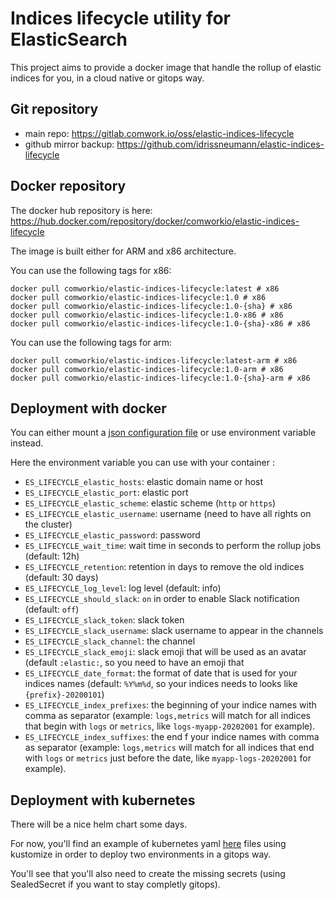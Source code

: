 # Indices lifecycle utility for ElasticSearch

This project aims to provide a docker image that handle the rollup of elastic indices for you, in a cloud native or gitops way.
## Git repository

* main repo: https://gitlab.comwork.io/oss/elastic-indices-lifecycle
* github mirror backup: https://github.com/idrissneumann/elastic-indices-lifecycle

## Docker repository

The docker hub repository is here: https://hub.docker.com/repository/docker/comworkio/elastic-indices-lifecycle

The image is built either for ARM and x86 architecture. 

You can use the following tags for x86:

```shell
docker pull comworkio/elastic-indices-lifecycle:latest # x86
docker pull comworkio/elastic-indices-lifecycle:1.0 # x86
docker pull comworkio/elastic-indices-lifecycle:1.0-{sha} # x86
docker pull comworkio/elastic-indices-lifecycle:1.0-x86 # x86
docker pull comworkio/elastic-indices-lifecycle:1.0-{sha}-x86 # x86
```

You can use the following tags for arm:

```shell
docker pull comworkio/elastic-indices-lifecycle:latest-arm # x86
docker pull comworkio/elastic-indices-lifecycle:1.0-arm # x86
docker pull comworkio/elastic-indices-lifecycle:1.0-{sha}-arm # x86
```

## Deployment with docker

You can either mount a [json configuration file](./purge_conf.json) or use environment variable instead.

Here the environment variable you can use with your container :

* `ES_LIFECYCLE_elastic_hosts`: elastic domain name or host
* `ES_LIFECYCLE_elastic_port`: elastic port
* `ES_LIFECYCLE_elastic_scheme`: elastic scheme (`http` or `https`)
* `ES_LIFECYCLE_elastic_username`: username (need to have all rights on the cluster)
* `ES_LIFECYCLE_elastic_password`: password
* `ES_LIFECYCLE_wait_time`: wait time in seconds to perform the rollup jobs (default: 12h)
* `ES_LIFECYCLE_retention`: retention in days to remove the old indices (default: 30 days)
* `ES_LIFECYCLE_log_level`: log level (default: info)
* `ES_LIFECYCLE_should_slack`: `on` in order to enable Slack notification (default: `off`)
* `ES_LIFECYCLE_slack_token`: slack token
* `ES_LIFECYCLE_slack_username`: slack username to appear in the channels
* `ES_LIFECYCLE_slack_channel`: the channel
* `ES_LIFECYCLE_slack_emoji`: slack emoji that will be used as an avatar (default `:elastic:`, so you need to have an emoji that 
* `ES_LIFECYCLE_date_format`: the format of date that is used for your indices names (default: `%Y%m%d`, so your indices needs to looks like `{prefix}-20200101`)
* `ES_LIFECYCLE_index_prefixes`: the beginning of your indice names with comma as separator (example: `logs,metrics` will match for all indices that begin with `logs` or `metrics`, like `logs-myapp-20202001` for example).
* `ES_LIFECYCLE_index_suffixes`: the end f your indice names with comma as separator (example: `logs,metrics` will match for all indices that end with `logs` or `metrics` just before the date, like `myapp-logs-20202001` for example).

## Deployment with kubernetes

There will be a nice helm chart some days.

For now, you'll find an example of kubernetes yaml [here](./kubernetes) files using kustomize in order to deploy two environments in a gitops way.

You'll see that you'll also need to create the missing secrets (using SealedSecret if you want to stay completly gitops).